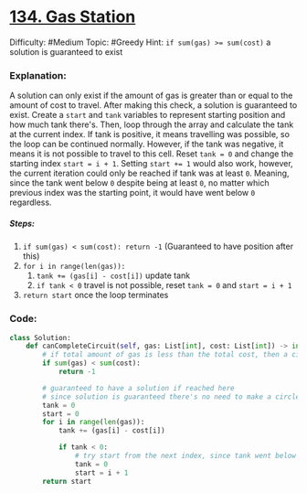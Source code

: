 # [134. Gas Station](https://leetcode.com/problems/gas-station/)

Difficulty: #Medium 
Topic: #Greedy
Hint: `if sum(gas) >= sum(cost)` a solution is guaranteed to exist

### Explanation:
A solution can only exist if the amount of gas is greater than or equal to the amount of cost to travel. After making this check, a solution is guaranteed to exist. Create a `start` and `tank` variables to represent starting position and how much tank there's. Then, loop through the array and calculate the tank at the current index. If tank is positive, it means travelling was possible, so the loop can be continued normally. However, if the tank was negative, it means it is not possible to travel to this cell. Reset `tank = 0` and change the starting index `start = i + 1`. Setting `start += 1` would also work, however, the current iteration could only be reached if tank was at least `0`. Meaning, since the tank went below `0` despite being at least `0`, no matter which previous index was the starting point, it would have went below `0` regardless.

##### Steps:

1. `if sum(gas) < sum(cost): return -1` (Guaranteed to have position after this)
2. `for i in range(len(gas)):`
	1. `tank += (gas[i] - cost[i])` update tank
	2. `if tank < 0` travel is not possible, reset `tank = 0` and `start = i + 1`
3. `return start` once the loop terminates


### Code:

```python
class Solution:
    def canCompleteCircuit(self, gas: List[int], cost: List[int]) -> int:
        # if total amount of gas is less than the total cost, then a circle can't be completed
        if sum(gas) < sum(cost):
            return -1

        # guaranteed to have a solution if reached here
        # since solution is guaranteed there's no need to make a circle by setting i = 0 when it reaches end
        tank = 0
        start = 0
        for i in range(len(gas)):
            tank += (gas[i] - cost[i])

            if tank < 0:
                # try start from the next index, since tank went below 0
                tank = 0
                start = i + 1            
        return start
```
